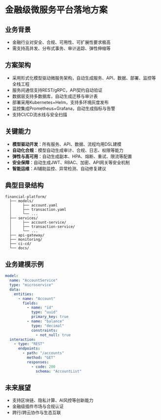 # 金融级微服务平台落地方案

## 业务背景

- 金融行业对安全、合规、可用性、可扩展性要求极高
- 需支持高并发、分布式事务、审计追踪、弹性伸缩等

## 方案架构

- 采用形式化模型驱动微服务架构，自动生成服务、API、数据、部署、监控等全栈工程
- 服务间通信支持REST/gRPC，API契约自动验证
- 数据层支持多数据库，自动生成迁移与审计表
- 部署采用Kubernetes+Helm，支持多环境灰度发布
- 监控集成Prometheus+Grafana，自动生成指标与告警
- 支持CI/CD流水线与安全扫描

## 关键能力

- **模型驱动开发**：所有服务、API、数据、流程均用DSL建模
- **自动化合规**：模型自动生成审计、合规、日志、权限等能力
- **弹性与高可用**：自动生成副本、HPA、熔断、重试、限流等配置
- **安全保障**：自动生成JWT、RBAC、加密、API网关等安全机制
- **智能运维**：AI辅助监控、异常检测、自动修复建议

## 典型目录结构

```text
financial-platform/
  ├── models/
  │     ├── account.yaml
  │     ├── transaction.yaml
  │     └── ...
  ├── services/
  │     ├── account-service/
  │     ├── transaction-service/
  │     └── ...
  ├── api-gateway/
  ├── monitoring/
  ├── ci-cd/
  └── docs/
```

## 业务建模示例

```yaml
model:
  name: "AccountService"
  type: "microservice"
  data:
    entities:
      - name: "Account"
        fields:
          - name: "id"
            type: "uuid"
            primary_key: true
          - name: "balance"
            type: "decimal"
            constraints:
              - not_null: true
  interaction:
    - type: "REST"
      endpoints:
        - path: "/accounts"
          method: "GET"
          responses:
            - code: 200
              schema: "AccountList"
```

## 未来展望

- 支持区块链、隐私计算、AI风控等创新能力
- 金融级插件市场与合规认证
- 跨行/跨云协作与生态互联
